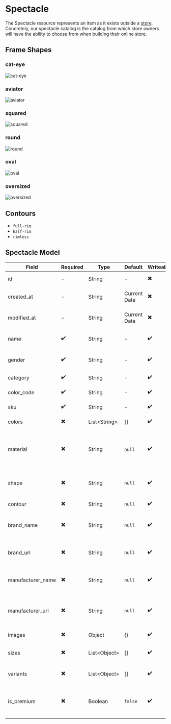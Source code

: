 # Spectacle
The Spectacle resource represents an item as it exists outside a [store](#store). Concretely, our spectacle catalog is the catalog from which store owners will have the ability to choose from when
building their online store.

## Frame Shapes

### cat-eye
![cat-eye](images/cateye.png)

### aviator
![aviator](images/aviator.png)

### squared
![squared](images/squared.png)

### round
![round](images/round.png)

### oval
![oval](images/oval.png)

### oversized
![oversized](images/oversized.png)

## Contours

* `full-rim`
* `half-rim`
* `rimless`


## Spectacle Model
Field | Required | Type | Default | Writeable | Filterable | Description
----- | -------- | ---- | ------- | --------- | ---------- | -----------
id | - | String | - | ✖️ | ✔️ | ID of the spectacle
created_at | - | String | Current Date | ✖️ | ✔️ | Creation date of the spectacle
modified_at | - | String | Current Date | ✖️ | ✔️ | Last modification of the spectacle
name | ✔️ | String | - | ✔️ | ✔️ | Display name of the spectacle
gender | ✔️ | String | - | ✔️ | ✔️ | Gender targeted by the spectacle
category | ✔️ | String | - | ✔️ | ✔️ | Spectacle category
color_code | ✔️ | String | - | ✔️ | ✔️ | Color code of the spectacle
sku | ✔️ | String | - | ✔️ | ✔️ | Manufacturer's spectacle SKU
colors | ✖️ | List\<String\> | [] | ✔️ | ✖️ | Colors present on the frame
material | ✖️ | String | `null` | ✔️ | ✔️ | Principal material constituting the frame (`null` when unknown)
shape | ✖️ | String | `null` | ✔️ | ✔️ | [Shape](#frame-shapes) of the frame (`null` when unknown)
contour | ✖️ | String | `null` | ✔️ | ✔️ | Type of [contour](#contours)
brand_name | ✖️ | String | `null` | ✔️ | ✔️ | Spectacle brand (`null` when unknown)
brand_url | ✖️ | String | `null` | ✔️ | ✔️ | Brand website (`null` when brand unknown)
manufacturer_name | ✖️ | String | `null` | ✔️ | ✔️ | Spectacle manufacturer (`null` when unknown)
manufacturer_url | ✖️ | String | `null` | ✔️ | ✔️ | Manufacturer website (`null` when manufacturer unknown)
images | ✖️ | Object | {} | ✔️ | ✖️ | Images of the spectacle
sizes | ✖️ | List\<Object\> | [] | ✔️ | ✖️ | Different spectacle dimensions
variants | ✖️ | List\<Object\> | [] | ✔️ | ✖️ | Different spectacle variants
is_premium | ✖️ | Boolean | `false` | ✔️ | ✔️ | Whether the spectacle's pictures are of premium quality
